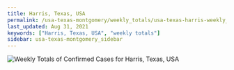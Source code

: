 ```yaml
---
title: Harris, Texas, USA
permalink: /usa-texas-montgomery/weekly_totals/usa-texas-harris-weekly_totals.html
last_updated: Aug 31, 2021
keywords: ["Harris, Texas, USA", "weekly totals"]
sidebar: usa-texas-montgomery_sidebar
---
```


![Weekly Totals of Confirmed Cases for Harris, Texas, USA](/covid_tracker/images/graphs/usa-texas-harris-weekly_totals_graph.png)
